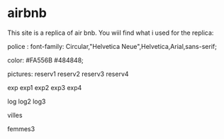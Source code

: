 # airbnb

This site is a replica of air bnb. You wiil find what i used for the replica:

police :
font-family: Circular,"Helvetica Neue",Helvetica,Arial,sans-serif;

color: 
  #FA556B
  #484848;
  
 pictures:
  reserv1
  reserv2
  reserv3
  reserv4
  
  exp
  exp1
  exp2
  exp3
  exp4
  
  log
  log2
  log3
  
  villes
  
  femmes3
  
  
